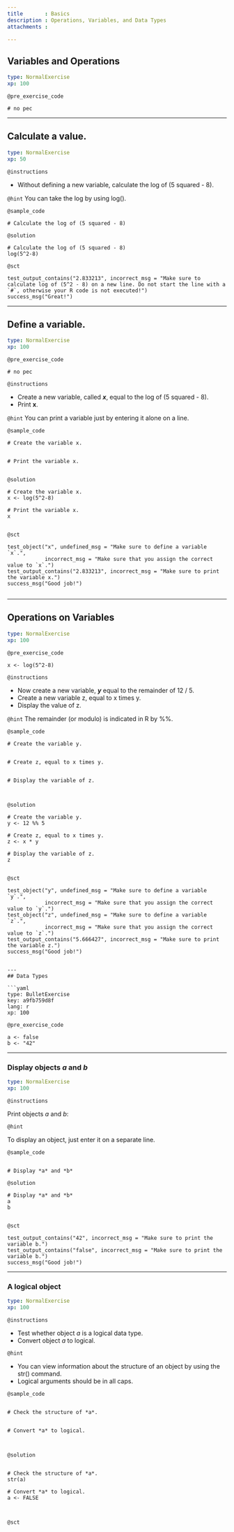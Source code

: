 ```yaml
---
title       : Basics
description : Operations, Variables, and Data Types
attachments :

---
```

## Variables and Operations

```yaml
type: NormalExercise
xp: 100
```

`@pre_exercise_code`
```{r}
# no pec
```

***

## Calculate a value.

```yaml
type: NormalExercise
xp: 50
```

`@instructions`
- Without defining a new variable, calculate the log of (5 squared - 8).

`@hint`
You can take the log by using log().

`@sample_code`
```{r}
# Calculate the log of (5 squared - 8)

```

`@solution`
```{r}
# Calculate the log of (5 squared - 8)
log(5^2-8)

```

`@sct`
```{r}
test_output_contains("2.833213", incorrect_msg = "Make sure to calculate log of (5^2 - 8) on a new line. Do not start the line with a `#`, otherwise your R code is not executed!")
success_msg("Great!")

```
---


## Define a variable.

```yaml
type: NormalExercise
xp: 100
```

`@pre_exercise_code`
```{r}
# no pec
```

`@instructions`
- Create a new variable, called ***x***, equal to the log of (5 squared - 8).
- Print **x**.

`@hint`
You can print a variable just by entering it alone on a line.

`@sample_code`
```{r}
# Create the variable x.


# Print the variable x.


```

`@solution`
```{r}
# Create the variable x.
x <- log(5^2-8)

# Print the variable x.
x


```

`@sct`
```{r}
test_object("x", undefined_msg = "Make sure to define a variable `x`.",
            incorrect_msg = "Make sure that you assign the correct value to `x`.") 
test_output_contains("2.833213", incorrect_msg = "Make sure to print the variable x.")
success_msg("Good job!")


```


---

## Operations on Variables

```yaml
type: NormalExercise
xp: 100
```


`@pre_exercise_code`
```{r}
x <- log(5^2-8)
```



`@instructions`
- Now create a new variable, ***y*** equal to the remainder of 12 / 5.
- Create a new variable z, equal to x times y.
- Display the value of z.

`@hint`
The remainder (or modulo) is indicated in R by %%.

`@sample_code`
```{r}
# Create the variable y.


# Create z, equal to x times y. 


# Display the variable of z.



```

`@solution`
```{r}
# Create the variable y.
y <- 12 %% 5

# Create z, equal to x times y. 
z <- x * y

# Display the variable of z.
z


```

`@sct`
```{r}
test_object("y", undefined_msg = "Make sure to define a variable `y`.",
            incorrect_msg = "Make sure that you assign the correct value to `y`.") 
test_object("z", undefined_msg = "Make sure to define a variable `z`.",
            incorrect_msg = "Make sure that you assign the correct value to `z`.")            
test_output_contains("5.666427", incorrect_msg = "Make sure to print the variable z.")
success_msg("Good job!")


```




```
---
## Data Types

```yaml
type: BulletExercise
key: a9fb759d8f
lang: r
xp: 100
```


`@pre_exercise_code`
```{r}
a <- false
b <- "42"

```



***

### Display objects *a* and *b*

```yaml
type: NormalExercise
xp: 100
```

`@instructions`

Print objects *a* and *b*:

`@hint`

To display an object, just enter it on a separate line.

`@sample_code`
```{r}

# Display *a* and *b*

```

`@solution`
```{r}
# Display *a* and *b*
a
b


```

`@sct`
```{r}
test_output_contains("42", incorrect_msg = "Make sure to print the variable b.")
test_output_contains("false", incorrect_msg = "Make sure to print the variable b.")
success_msg("Good job!")
```

***

### A logical object

```yaml
type: NormalExercise
xp: 100
```

`@instructions`

- Test whether object *a* is a logical data type.
- Convert object *a* to logical.

`@hint`

- You can view information about the structure of an object by using the str() command.
- Logical arguments should be in all caps.

`@sample_code`
```{r}

# Check the structure of *a*.


# Convert *a* to logical.



```

`@solution`
```{r}

# Check the structure of *a*.
str(a)

# Convert *a* to logical.
a <- FALSE



```

`@sct`
```{r}

```
